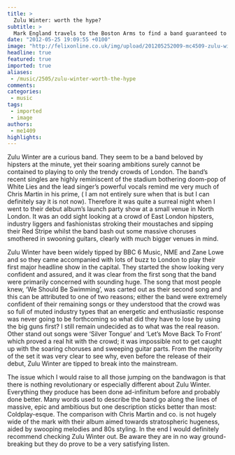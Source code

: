 ```yaml
---
title: >
  Zulu Winter: worth the hype?
subtitle: >
  Mark England travels to the Boston Arms to find a band guaranteed to soundtrack future O2 adverts
date: "2012-05-25 19:09:55 +0100"
image: "http://felixonline.co.uk/img/upload/201205252009-mc4509-zulu-winter---shot-1.jpg"
headline: true
featured: true
imported: true
aliases:
 - /music/2505/zulu-winter-worth-the-hype
comments:
categories:
 - music
tags:
 - imported
 - image
authors:
 - me1409
highlights:
---
```


Zulu Winter are a curious band. They seem to be a band beloved by hipsters at the minute, yet their soaring ambitions surely cannot be contained to playing to only the trendy crowds of London. The band’s recent singles are highly reminiscent of the stadium bothering doom-pop of White Lies and the lead singer’s powerful vocals remind me very much of Chris Martin in his prime, ( I am not entirely sure when that is but I can definitely say it is not now). Therefore it was quite a surreal night when I went to their debut album’s launch party show at a small venue in North London. It was an odd sight looking at a crowd of East London hipsters, industry liggers and fashionistas stroking their moustaches and sipping their Red Stripe whilst the band bash out some massive choruses smothered in swooning guitars, clearly with much bigger venues in mind.

Zulu Winter have been widely tipped by BBC 6 Music, NME and Zane Lowe and so they came accompanied with lots of buzz to London to play their first major headline show in the capital. They started the show looking very confident and assured, and it was clear from the first song that the band were primarily concerned with sounding huge. The song that most people knew, ‘We Should Be Swimming’, was carted out as their second song and this can be attributed to one of two reasons; either the band were extremely confident of their remaining songs or they understood that the crowd was so full of muted industry types that an energetic and enthusiastic response was never going to be forthcoming so what did they have to lose by using the big guns first? I still remain undecided as to what was the real reason. Other stand out songs were ‘Silver Tongue’ and ‘Let’s Move Back To Front’ which proved a real hit with the crowd; it was impossible not to get caught up with the soaring choruses and sweeping guitar parts. From the majority of the set it was very clear to see why, even before the release of their debut, Zulu Winter are tipped to break into the mainstream.

The issue which I would raise to all those jumping on the bandwagon is that there is nothing revolutionary or especially different about Zulu Winter. Everything they produce has been done ad-infinitum before and probably done better. Many words used to describe the band go along the lines of massive, epic and ambitious but one description sticks better than most: Coldplay-esque. The comparison with Chris Martin and co. is not hugely wide of the mark with their album aimed towards stratospheric hugeness, aided by swooping melodies and 80s styling. In the end I would definitely recommend checking Zulu Winter out. Be aware they are in no way ground-breaking but they do prove to be a very satisfying listen.
